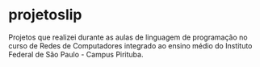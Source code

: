 # projetoslip
 Projetos que realizei durante as aulas de linguagem de programação no curso de Redes de Computadores integrado ao ensino médio do Instituto Federal de São Paulo - Campus Pirituba.
